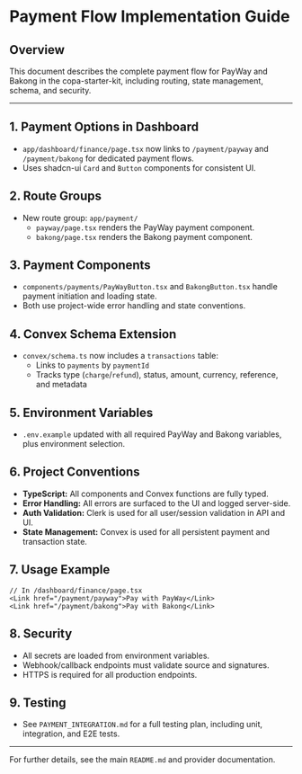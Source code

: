 # Payment Flow Implementation Guide

## Overview
This document describes the complete payment flow for PayWay and Bakong in the copa-starter-kit, including routing, state management, schema, and security.

---

## 1. Payment Options in Dashboard
- `app/dashboard/finance/page.tsx` now links to `/payment/payway` and `/payment/bakong` for dedicated payment flows.
- Uses shadcn-ui `Card` and `Button` components for consistent UI.

## 2. Route Groups
- New route group: `app/payment/`
  - `payway/page.tsx` renders the PayWay payment component.
  - `bakong/page.tsx` renders the Bakong payment component.

## 3. Payment Components
- `components/payments/PayWayButton.tsx` and `BakongButton.tsx` handle payment initiation and loading state.
- Both use project-wide error handling and state conventions.

## 4. Convex Schema Extension
- `convex/schema.ts` now includes a `transactions` table:
  - Links to `payments` by `paymentId`
  - Tracks type (`charge`/`refund`), status, amount, currency, reference, and metadata

## 5. Environment Variables
- `.env.example` updated with all required PayWay and Bakong variables, plus environment selection.

## 6. Project Conventions
- **TypeScript:** All components and Convex functions are fully typed.
- **Error Handling:** All errors are surfaced to the UI and logged server-side.
- **Auth Validation:** Clerk is used for all user/session validation in API and UI.
- **State Management:** Convex is used for all persistent payment and transaction state.

## 7. Usage Example
```tsx
// In /dashboard/finance/page.tsx
<Link href="/payment/payway">Pay with PayWay</Link>
<Link href="/payment/bakong">Pay with Bakong</Link>
```

## 8. Security
- All secrets are loaded from environment variables.
- Webhook/callback endpoints must validate source and signatures.
- HTTPS is required for all production endpoints.

## 9. Testing
- See `PAYMENT_INTEGRATION.md` for a full testing plan, including unit, integration, and E2E tests.

---

For further details, see the main `README.md` and provider documentation.
